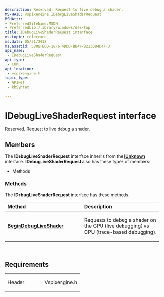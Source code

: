 ```yaml
---
description: Reserved. Request to live debug a shader.
MS-HAID: vspixengine.IDebugLiveShaderRequest
MSHAttr:
- PreferredSiteName:MSDN
- PreferredLib:/library/windows/desktop
title: IDebugLiveShaderRequest interface
ms.topic: reference
ms.date: 05/31/2018
ms.assetid: 580BFE6D-18F6-4DDD-BB4F-B213D84D07F3
api_name: 
 - IDebugLiveShaderRequest
api_type: 
 - COM
api_location: 
 - vspixengine.h
topic_type: 
 - APIRef
 - kbSyntax

---
```


# <span id="vspixengine.idebugliveshaderrequest"></span>IDebugLiveShaderRequest interface

Reserved. Request to live debug a shader.

## Members

The **IDebugLiveShaderRequest** interface inherits from the [**IUnknown**](/windows/desktop/api/unknwn/nn-unknwn-iunknown) interface. **IDebugLiveShaderRequest** also has these types of members:

-   [Methods](#methods)

### <span id="methods"></span>Methods

The **IDebugLiveShaderRequest** interface has these methods.

<table><colgroup><col style="width: 50%" /><col style="width: 50%" /></colgroup><thead><tr class="header"><th style="text-align: left;">Method</th><th style="text-align: left;">Description</th></tr></thead><tbody><tr class="odd"><td style="text-align: left;"><a href="/windows/desktop/direct3dtools/idebugliveshaderrequest-begindebugliveshader-debugshaderrequestinfo-ptr"><strong>BeginDebugLiveShader</strong></a></td><td style="text-align: left;"><p>Requests to debug a shader on the GPU (live debugging) vs CPU (trace-based debugging).</p></td></tr></tbody></table>

 

## Requirements

<table><colgroup><col style="width: 50%" /><col style="width: 50%" /></colgroup><tbody><tr class="odd"><td><p>Header</p></td><td>Vspixengine.h</td></tr></tbody></table>

 

 
